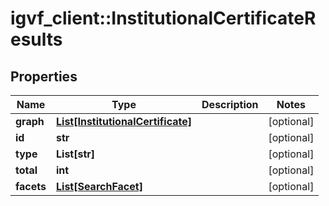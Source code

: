 # igvf_client::InstitutionalCertificateResults


## Properties
Name | Type | Description | Notes
------------ | ------------- | ------------- | -------------
**graph** | [**List[InstitutionalCertificate]**](InstitutionalCertificate.md) |  | [optional] 
**id** | **str** |  | [optional] 
**type** | **List[str]** |  | [optional] 
**total** | **int** |  | [optional] 
**facets** | [**List[SearchFacet]**](SearchFacet.md) |  | [optional] 


